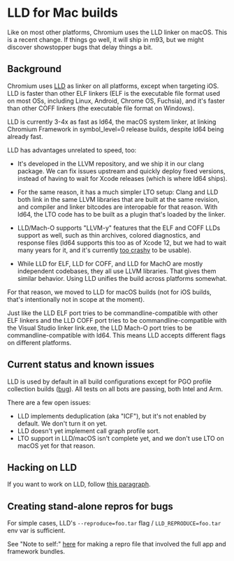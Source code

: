 # LLD for Mac builds

Like on most other platforms, Chromium uses the LLD linker on macOS.
This is a recent change. If things go well, it will ship in m93,
but we might discover showstopper bugs that delay things a bit.


## Background

Chromium uses [LLD](https://lld.llvm.org/) as linker on all platforms,
except when targeting iOS. LLD is faster than other ELF linkers (ELF
is the executable file format used on most OSs, including Linux, Android,
Chrome OS, Fuchsia), and it's faster than other COFF linkers (the executable
file format on Windows).

LLD is currently 3-4x as fast as ld64, the macOS system linker, at linking
Chromium Framework in symbol\_level=0 release builds, despite ld64 being already
fast.

LLD has advantages unrelated to speed, too:

- It's developed in the LLVM repository, and we ship it in our clang package.
  We can fix issues upstream and quickly deploy fixed versions, instead of
  having to wait for Xcode releases (which is where ld64 ships).

- For the same reason, it has a much simpler LTO setup: Clang and LLD both link
  in the same LLVM libraries that are built at the same revision, and compiler
  and linker bitcodes are interopable for that reason. With ld64, the LTO code
  has to be built as a plugin that's loaded by the linker.

- LLD/Mach-O supports "LLVM-y" features that the ELF and COFF LLDs support as
  well, such as thin archives, colored diagnostics, and response files
  (ld64 supports this too as of Xcode 12, but we had to wait many years for it,
  and it's currently [too crashy](https://crbug.com/1147968) to be usable).

- While LLD for ELF, LLD for COFF, and LLD for MachO are mostly independent
  codebases, they all use LLVM libraries. That gives them similar behavior.
  Using LLD unifies the build across platforms somewhat.

For that reason, we moved to LLD for macOS builds (not for iOS builds,
that's intentionally not in scope at the moment).

Just like the LLD ELF port tries to be commandline-compatible with other ELF
linkers and the LLD COFF port tries to be commandline-compatible with the
Visual Studio linker link.exe, the LLD Mach-O port tries to be
commandline-compatible with ld64. This means LLD accepts different flags on
different platforms.

## Current status and known issues

LLD is used by default in all build configurations except for PGO
profile collection builds ([bug](https://crbug.com/1220128)). All
tests on all bots are passing, both Intel and Arm.

There are a few open issues:

- LLD implements deduplication (aka "ICF"), but it's not enabled by
  default. We don't turn it on yet.
- LLD doesn't yet implement call graph profile sort.
- LTO support in LLD/macOS isn't complete yet, and we don't use LTO
  on macOS yet for that reason.

## Hacking on LLD

If you want to work on LLD, follow [this paragraph](clang.md#Using-a-custom-clang-binary).

## Creating stand-alone repros for bugs

For simple cases, LLD's `--reproduce=foo.tar` flag / `LLD_REPRODUCE=foo.tar`
env var is sufficient.

See "Note to self:" [here](https://bugs.llvm.org/show_bug.cgi?id=48657#c0) for
making a repro file that involved the full app and framework bundles.
